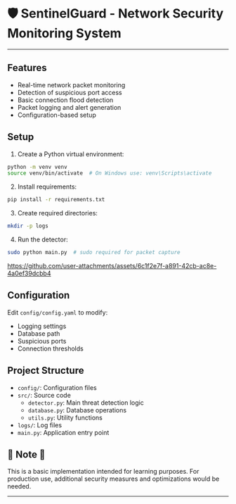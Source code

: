 # 🛡️ SentinelGuard - Network Security Monitoring System

---

## Features 

- Real-time network packet monitoring
- Detection of suspicious port access 
- Basic connection flood detection
- Packet logging and alert generation
- Configuration-based setup 

## Setup 

1. Create a Python virtual environment:
```bash
python -m venv venv
source venv/bin/activate  # On Windows use: venv\Scripts\activate
```

2. Install requirements:
```bash
pip install -r requirements.txt 
```

3. Create required directories:
```bash
mkdir -p logs
```

4. Run the detector:
```bash
sudo python main.py  # sudo required for packet capture
```



https://github.com/user-attachments/assets/6c1f2e7f-a891-42cb-ac8e-4a0ef39dcbb4



## Configuration

Edit `config/config.yaml` to modify:
- Logging settings
- Database path
- Suspicious ports
- Connection thresholds

## Project Structure

- `config/`: Configuration files
- `src/`: Source code
  - `detector.py`: Main threat detection logic
  - `database.py`: Database operations
  - `utils.py`: Utility functions
- `logs/`: Log files
- `main.py`: Application entry point 

## 🚨 Note 🚨

This is a basic implementation intended for learning purposes. For production use, additional security measures and optimizations would be needed.

---

